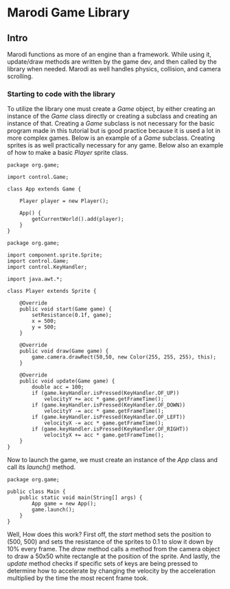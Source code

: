 # Marodi Game Library
## Intro
Marodi functions as more of an engine than a framework. 
While using it, update/draw methods are written by the game dev, 
and then called by the library when needed. 
Marodi as well handles physics, collision, and camera scrolling.
### Starting to code with the library
To utilize the library one must create a _Game_ object, 
by either creating an instance of the 
_Game_ class directly or creating a subclass and creating an instance of that. 
Creating a _Game_ subclass is not necessary for the basic program made in
this tutorial but is good practice because it is used a lot in more
complex games.
Below is an example of a _Game_ subclass.
Creating sprites is as well practically necessary for any game. 
Below also an example of how to make a basic _Player_ sprite class.
```
package org.game;

import control.Game;

class App extends Game {

    Player player = new Player();

    App() {
        getCurrentWorld().add(player);
    }
}
```
```
package org.game;

import component.sprite.Sprite;
import control.Game;
import control.KeyHandler;

import java.awt.*;

class Player extends Sprite {

    @Override
    public void start(Game game) {
        setResistance(0.1f, game);
        x = 500;
        y = 500;
    }

    @Override
    public void draw(Game game) {
        game.camera.drawRect(50,50, new Color(255, 255, 255), this);
    }

    @Override
    public void update(Game game) {
        double acc = 100;
        if (game.keyHandler.isPressed(KeyHandler.OF_UP))
            velocityY += acc * game.getFrameTime();
        if (game.keyHandler.isPressed(KeyHandler.OF_DOWN))
            velocityY -= acc * game.getFrameTime();
        if (game.keyHandler.isPressed(KeyHandler.OF_LEFT))
            velocityX -= acc * game.getFrameTime();
        if (game.keyHandler.isPressed(KeyHandler.OF_RIGHT))
            velocityX += acc * game.getFrameTime();
    }
}
```
Now to launch the game, we must create an instance of the _App_ class 
and call its _launch()_ method.
```
package org.game;

public class Main {
    public static void main(String[] args) {
        App game = new App();
        game.launch();
    }
}
```
Well, How does this work? First off, the _start_ method sets the position to 
(500, 500) and sets the resistance of
the sprites to 0.1 to slow it down by 10% every frame. The _draw_ method calls
a method from the camera object to draw a 50x50 white rectangle at the position
of the sprite. And lastly, the _update_ method checks if specific sets of keys are
being pressed to determine how to accelerate by changing the velocity by the
acceleration multiplied by the time the most recent frame took.